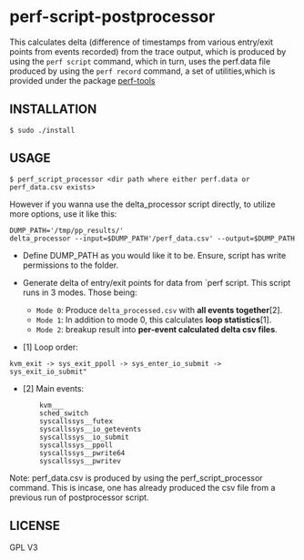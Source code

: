 # perf-script-postprocessor

This calculates delta (difference of timestamps from various
entry/exit points from events recorded) from the trace output,
which is produced by using the `perf script` command, which in turn,
uses the perf.data file produced by using the `perf record` command,
a set of utilities,which is provided under the package [perf-tools](https://github.com/brendangregg/perf-tools)

## INSTALLATION

`$ sudo ./install`

## USAGE

```
$ perf_script_processor <dir path where either perf.data or perf_data.csv exists>
```

However if you wanna use the delta_processor script directly, to utilize more
options, use it like this:

```
DUMP_PATH='/tmp/pp_results/'
delta_processor --input=$DUMP_PATH'/perf_data.csv' --output=$DUMP_PATH
```

* Define DUMP_PATH as you would like it to be. Ensure, script has write permissions to
	the folder.

* Generate delta of entry/exit points for data from `perf script. 
  This script runs in 3 modes. Those being:

	- `Mode 0`: Produce `delta_processed.csv` with __all events together__[2].
    - `Mode 1`: In addition to mode 0, this calculates __loop statistics__[1].
    - `Mode 2`: breakup result into __per-event calculated delta csv files__.
    
* [1] Loop order:

``` kvm_exit -> sys_exit_ppoll -> sys_enter_io_submit -> sys_exit_io_submit" ```

* [2] Main events:
	
	```
		kvm___
		sched_switch
		syscallssys__futex
		syscallssys__io_getevents
		syscallssys__io_submit
		syscallssys__ppoll
		syscallssys__pwrite64
		syscallssys__pwritev
	```

Note: 
perf_data.csv is produced by using the perf_script_processor command.
This is incase, one has already produced the csv file from a previous run
of postprocessor script.

## LICENSE

GPL V3
